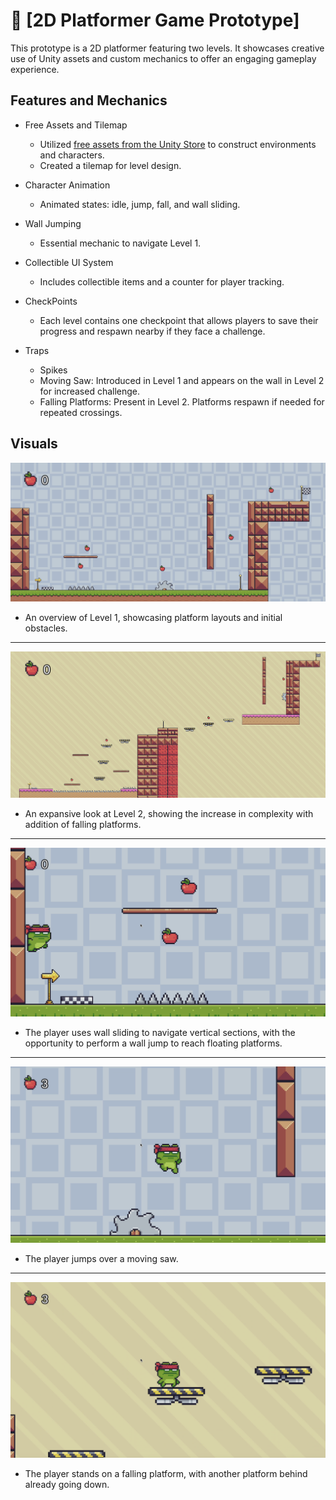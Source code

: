 # 🐸 [2D Platformer Game Prototype]

This prototype is a 2D platformer featuring two levels. It showcases creative use of Unity assets and custom mechanics to offer an engaging gameplay experience.

## Features and Mechanics
* Free Assets and Tilemap
    * Utilized [free assets from the Unity Store](https://assetstore.unity.com/packages/2d/characters/pixel-adventure-1-155360?srsltid=AfmBOooL55lI0eiooivNP7t_BFGHvhxszAbAztk__auw_NlSBR7fob8j) to construct environments and characters.
    * Created a tilemap for level design.
* Character Animation
    * Animated states: idle, jump, fall, and wall sliding.

* Wall Jumping
  * Essential mechanic to navigate Level 1.

* Collectible UI System
  * Includes collectible items and a counter for player tracking.

* CheckPoints
  * Each level contains one checkpoint that allows players to save their progress and respawn nearby if they face a challenge.

* Traps
  * Spikes
  * Moving Saw: Introduced in Level 1 and appears on the wall in Level 2 for increased challenge.
  * Falling Platforms: Present in Level 2. Platforms respawn if needed for repeated crossings.

## Visuals

![Overview of Level 1](screenshots/level1.png)
* An overview of Level 1, showcasing platform layouts and initial obstacles.
---

![Overview of Level 2](screenshots/level2.png)
* An expansive look at Level 2, showing the increase in complexity with addition of falling platforms.
---

![Wallsliding](screenshots/wallsliding.png)
* The player uses wall sliding to navigate vertical sections, with the opportunity to perform a wall jump to reach floating platforms.
---

![Jumping over the Saw](screenshots/jumping_saw.png)
* The player jumps over a moving saw.
---

![Falling platforms](screenshots/falling_platform.png)
* The player stands on a falling platform, with another platform behind already going down.

